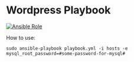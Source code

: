 # Wordpress Playbook


[![Ansible Role](https://img.shields.io/badge/ansible-role%20wordpress-brightgreen.svg)](https://bitbucket.org/devops_sysops/wordpress/)


How to use:

```
sudo ansible-playbook playbook.yml -i hosts -e mysql_root_password=#some-password-for-mysql#
```